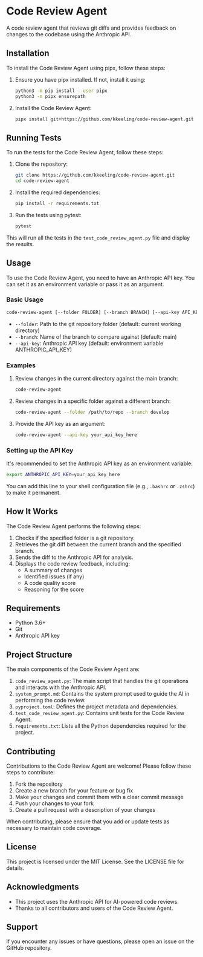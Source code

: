 # Code Review Agent

A code review agent that reviews git diffs and provides feedback on changes to the codebase using the Anthropic API.

## Installation

To install the Code Review Agent using pipx, follow these steps:

1. Ensure you have pipx installed. If not, install it using:

   ```bash
   python3 -m pip install --user pipx
   python3 -m pipx ensurepath
   ```

2. Install the Code Review Agent:

   ```bash
   pipx install git+https://github.com/kkeeling/code-review-agent.git
   ```

## Running Tests

To run the tests for the Code Review Agent, follow these steps:

1. Clone the repository:

   ```bash
   git clone https://github.com/kkeeling/code-review-agent.git
   cd code-review-agent
   ```

2. Install the required dependencies:

   ```bash
   pip install -r requirements.txt
   ```

3. Run the tests using pytest:

   ```bash
   pytest
   ```

This will run all the tests in the `test_code_review_agent.py` file and display the results.

## Usage

To use the Code Review Agent, you need to have an Anthropic API key. You can set it as an environment variable or pass it as an argument.

### Basic Usage

```bash
code-review-agent [--folder FOLDER] [--branch BRANCH] [--api-key API_KEY]
```

- `--folder`: Path to the git repository folder (default: current working directory)
- `--branch`: Name of the branch to compare against (default: main)
- `--api-key`: Anthropic API key (default: environment variable ANTHROPIC_API_KEY)

### Examples

1. Review changes in the current directory against the main branch:

   ```bash
   code-review-agent
   ```

2. Review changes in a specific folder against a different branch:

   ```bash
   code-review-agent --folder /path/to/repo --branch develop
   ```

3. Provide the API key as an argument:

   ```bash
   code-review-agent --api-key your_api_key_here
   ```

### Setting up the API Key

It's recommended to set the Anthropic API key as an environment variable:

```bash
export ANTHROPIC_API_KEY=your_api_key_here
```

You can add this line to your shell configuration file (e.g., `.bashrc` or `.zshrc`) to make it permanent.

## How It Works

The Code Review Agent performs the following steps:

1. Checks if the specified folder is a git repository.
2. Retrieves the git diff between the current branch and the specified branch.
3. Sends the diff to the Anthropic API for analysis.
4. Displays the code review feedback, including:
   - A summary of changes
   - Identified issues (if any)
   - A code quality score
   - Reasoning for the score

## Requirements

- Python 3.6+
- Git
- Anthropic API key

## Project Structure

The main components of the Code Review Agent are:

1. `code_review_agent.py`: The main script that handles the git operations and interacts with the Anthropic API.
2. `system_prompt.md`: Contains the system prompt used to guide the AI in performing the code review.
3. `pyproject.toml`: Defines the project metadata and dependencies.
4. `test_code_review_agent.py`: Contains unit tests for the Code Review Agent.
5. `requirements.txt`: Lists all the Python dependencies required for the project.

## Contributing

Contributions to the Code Review Agent are welcome! Please follow these steps to contribute:

1. Fork the repository
2. Create a new branch for your feature or bug fix
3. Make your changes and commit them with a clear commit message
4. Push your changes to your fork
5. Create a pull request with a description of your changes

When contributing, please ensure that you add or update tests as necessary to maintain code coverage.

## License

This project is licensed under the MIT License. See the LICENSE file for details.

## Acknowledgments

- This project uses the Anthropic API for AI-powered code reviews.
- Thanks to all contributors and users of the Code Review Agent.

## Support

If you encounter any issues or have questions, please open an issue on the GitHub repository.